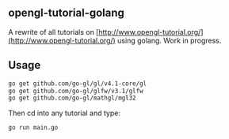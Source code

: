 ## opengl-tutorial-golang

A rewrite of all tutorials on [http://www.opengl-tutorial.org/](http://www.opengl-tutorial.org/) using golang. Work in progress.

## Usage

```bash
go get github.com/go-gl/gl/v4.1-core/gl
go get github.com/go-gl/glfw/v3.1/glfw
go get github.com/go-gl/mathgl/mgl32
```

Then cd into any tutorial and type:

```bash
go run main.go
```

